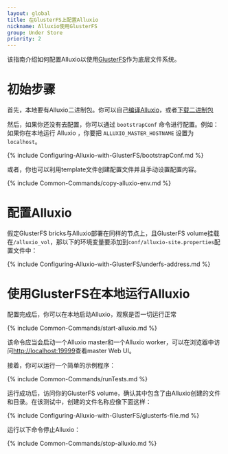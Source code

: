 ```yaml
---
layout: global
title: 在GlusterFS上配置Alluxio
nickname: Alluxio使用GlusterFS
group: Under Store
priority: 2
---
```


该指南介绍如何配置Alluxio以使用[GlusterFS](http://www.gluster.org/)作为底层文件系统。

# 初始步骤

首先，本地要有Alluxio二进制包。你可以自己[编译Alluxio](Building-Alluxio-Master-Branch.html)，或者[下载二进制包](Running-Alluxio-Locally.html)

然后，如果你还没有去配置，你可以通过 `bootstrapConf` 命令进行配置。例如：如果你在本地运行 Alluxio ，你要把 `ALLUXIO_MASTER_HOSTNAME` 设置为 `localhost`。

{% include Configuring-Alluxio-with-GlusterFS/bootstrapConf.md %}

或者，你也可以利用template文件创建配置文件并且手动设置配置内容。

{% include Common-Commands/copy-alluxio-env.md %}

# 配置Alluxio

假定GlusterFS bricks与Alluxio部署在同样的节点上，且GlusterFS volume挂载在`/alluxio_vol`，那以下的环境变量要添加到`conf/alluxio-site.properties`配置文件中：

{% include Configuring-Alluxio-with-GlusterFS/underfs-address.md %}

# 使用GlusterFS在本地运行Alluxio

配置完成后，你可以在本地启动Alluxio，观察是否一切运行正常

{% include Common-Commands/start-alluxio.md %}

该命令应当会启动一个Alluxio master和一个Alluxio worker，可以在浏览器中访问[http://localhost:19999](http://localhost:19999)查看master Web UI。

接着，你可以运行一个简单的示例程序：

{% include Common-Commands/runTests.md %}

运行成功后，访问你的GlusterFS volume，确认其中包含了由Alluxio创建的文件和目录。在该测试中，创建的文件名称应像下面这样：

{% include Configuring-Alluxio-with-GlusterFS/glusterfs-file.md %}

运行以下命令停止Alluxio：

{% include Common-Commands/stop-alluxio.md %}
